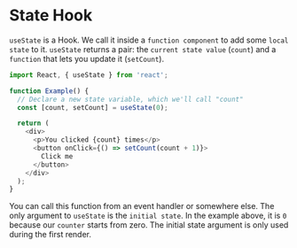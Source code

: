 # State Hook

`useState` is a Hook. We call it inside a `function component` to add some `local state` to it. `useState` returns a pair: the `current state value` (`count`) and a `function` that lets you update it (`setCount`).

```js
import React, { useState } from 'react';

function Example() {
  // Declare a new state variable, which we'll call "count"
  const [count, setCount] = useState(0);

  return (
    <div>
      <p>You clicked {count} times</p>
      <button onClick={() => setCount(count + 1)}>
        Click me
      </button>
    </div>
  );
}
```

You can call this function from an event handler or somewhere else. The only argument to `useState` is the `initial state`. In the example above, it is `0` because our `counter` starts from zero. The initial state argument is only used during the first render.


